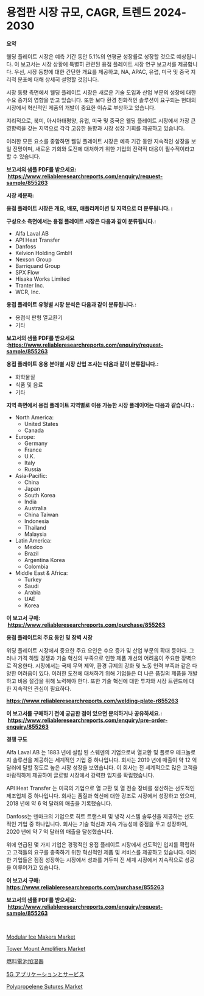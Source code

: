 <p><h1>용접판 시장 규모, CAGR, 트렌드 2024-2030</h1></p><p><strong>요약</strong></p>
<p><p>웰딩 플레이트 시장은 예측 기간 동안 5.1%의 연평균 성장률로 성장할 것으로 예상됩니다. 이 보고서는 시장 상황에 특별히 관련된 용접 플레이트 시장 연구 보고서를 제공합니다. 우선, 시장 동향에 대한 간단한 개요를 제공하고, NA, APAC, 유럽, 미국 및 중국 지리적 분포에 대해 상세히 설명할 것입니다.</p><p>시장 동향 측면에서 웰딩 플레이트 시장은 새로운 기술 도입과 산업 부문의 성장에 대한 수요 증가의 영향을 받고 있습니다. 또한 보다 환경 친화적인 솔루션이 요구되는 현대의 시장에서 혁신적인 제품의 개발이 중요한 이슈로 부상하고 있습니다.</p><p>지리적으로, 북미, 아시아태평양, 유럽, 미국 및 중국은 웰딩 플레이트 시장에서 가장 큰 영향력을 갖는 지역으로 각각 고유한 동향과 시장 성장 기회를 제공하고 있습니다.</p><p>이러한 모든 요소를 종합하면 웰딩 플레이트 시장은 예측 기간 동안 지속적인 성장을 보일 전망이며, 새로운 기회와 도전에 대처하기 위한 기업의 전략적 대응이 필수적이라고 할 수 있습니다.</p></p>
<p><strong>보고서의 샘플 PDF를 받으세요: &nbsp;<a href="https://www.reliableresearchreports.com/enquiry/request-sample/855263">https://www.reliableresearchreports.com/enquiry/request-sample/855263</a></strong></p>
<p><strong>시장 세분화:</strong></p>
<p><strong> 용접 플레이트 시장은 개요, 배포, 애플리케이션 및 지역으로 더 분류됩니다. :</strong></p>
<p><strong>구성요소 측면에서는 용접 플레이트 시장은 다음과 같이 분류됩니다.:</strong></p>
<p><ul><li>Alfa Laval AB</li><li>API Heat Transfer</li><li>Danfoss</li><li>Kelvion Holding GmbH</li><li>Nexson Group</li><li>Barriquand Group</li><li>SPX Flow</li><li>Hisaka Works Limited</li><li>Tranter Inc.</li><li>WCR, Inc.</li></ul></p>
<p><strong> 용접 플레이트 유형별 시장 분석은 다음과 같이 분류됩니다.:</strong></p>
<p><ul><li>용접식 판형 열교환기</li><li>기타</li></ul></p>
<p><strong>보고서의 샘플 PDF를 받으세요 :<a href="https://www.reliableresearchreports.com/enquiry/request-sample/855263">https://www.reliableresearchreports.com/enquiry/request-sample/855263</a></strong></p>
<p><strong> 용접 플레이트 응용 분야별 시장 산업 조사는 다음과 같이 분류됩니다.:</strong></p>
<p><ul><li>화학물질</li><li>식품 및 음료</li><li>기타</li></ul></p>
<p><strong>지역 측면에서 용접 플레이트 지역별로 이용 가능한 시장 플레이어는 다음과 같습니다.:</strong></p>
<p><ul>
    <li>
        North America:
        <ul>
            <li>United States</li>
            <li>Canada</li>
        </ul>
    </li>
    <li>
        Europe:
        <ul>
            <li>Germany</li>
            <li>France</li>
            <li>U.K.</li>
            <li>Italy</li>
            <li>Russia</li>
        </ul>
    </li>
    <li>
        Asia-Pacific:
        <ul>
            <li>China</li>
            <li>Japan</li>
            <li>South Korea</li>
            <li>India</li>
            <li>Australia</li>
            <li>China Taiwan</li>
            <li>Indonesia</li>
            <li>Thailand</li>
            <li>Malaysia</li>
        </ul>
    </li>
    <li>
        Latin America:
        <ul>
            <li>Mexico</li>
            <li>Brazil</li>
            <li>Argentina Korea</li>
            <li>Colombia</li>
        </ul>
    </li>
    <li>
        Middle East & Africa:
        <ul>
            <li>Turkey</li>
            <li>Saudi</li>
            <li>Arabia</li>
            <li>UAE</li>
            <li>Korea</li>
        </ul>
    </li>
    </ul></p>
<p><strong>이 보고서 구매: &nbsp;<a href="https://www.reliableresearchreports.com/purchase/855263">https://www.reliableresearchreports.com/purchase/855263</a></strong></p>
<p><strong>용접 플레이트의 주요 동인 및 장벽 시장</strong></p>
<p><p>위딩 플레이트 시장에서 중요한 주요 요인은 수요 증가 및 산업 부문의 확대 등이다. 그러나 가격 하띥 경쟁과 기술 혁신의 부족으로 인한 제품 개선의 어려움이 주요한 장벽으로 작용한다. 시장에서는 국제 무역 제약, 환경 규제의 강화 및 노동 인력 부족과 같은 다양한 어려움이 있다. 이러한 도전에 대처하기 위해 기업들은 더 나은 품질의 제품을 개발하고 비용 절감을 위해 노력해야 한다. 또한 기술 혁신에 대한 투자와 시장 트렌드에 대한 지속적인 관심이 필요하다.</p></p>
<p><strong><a href="https://www.reliableresearchreports.com/welding-plate-r855263">https://www.reliableresearchreports.com/welding-plate-r855263</a></strong></p>
<p><strong>이 보고서를 구매하기 전에 궁금한 점이 있으면 문의하거나 공유하세요.: &nbsp;<a href="https://www.reliableresearchreports.com/enquiry/pre-order-enquiry/855263">https://www.reliableresearchreports.com/enquiry/pre-order-enquiry/855263</a></strong></p>
<p><strong>경쟁 구도</strong></p>
<p><p>Alfa Laval AB 는 1883 년에 설립 된 스웨덴의 기업으로써 열교환 및 플로우 테크놀로지 솔루션을 제공하는 세계적인 기업 중 하나입니다. 회사는 2019 년에 매출이 약 12 억 달러에 달할 정도로 높은 시장 성장을 보였습니다. 이 회사는 전 세계적으로 많은 고객을 바람직하게 제공하여 글로벌 시장에서 강력한 입지를 확립했습니다.</p><p>API Heat Transfer 는 미국의 기업으로 열 교환 및 열 전송 장비를 생산하는 선도적인 제조업체 중 하나입니다. 회사는 품질과 혁신에 대한 강조로 시장에서 성장하고 있으며, 2018 년에 약 6 억 달러의 매출을 기록했습니다.</p><p>Danfoss는 덴마크의 기업으로 히트 트랜스퍼 및 냉각 시스템 솔루션을 제공하는 선도적인 기업 중 하나입니다. 회사는 기술 혁신과 지속 가능성에 중점을 두고 성장하여, 2020 년에 약 7 억 달러의 매출을 달성했습니다.</p><p>위에 언급된 몇 가지 기업은 경쟁적인 용접 플레이트 시장에서 선도적인 입지를 확립하고 고객들의 요구를 충족하기 위한 혁신적인 제품 및 서비스를 제공하고 있습니다. 이러한 기업들은 점점 성장하는 시장에서 성과를 거두며 전 세계 시장에서 지속적으로 성공을 이루어가고 있습니다.</p></p>
<p><strong>이 보고서 구매: &nbsp; <a href="https://www.reliableresearchreports.com/purchase/855263">https://www.reliableresearchreports.com/purchase/855263</a></strong></p>
<p><strong>보고서의 샘플 PDF를 받으세요: &nbsp;<a href="https://www.reliableresearchreports.com/enquiry/request-sample/855263">https://www.reliableresearchreports.com/enquiry/request-sample/855263</a></strong><strong></strong></p>
<p>&nbsp;</p>
<p><p><a href="https://github.com/lataunyatinikmelvin59ilbd0dv/Market-Research-Report-List-2/blob/main/modular-ice-makers-market.md">Modular Ice Makers Market</a></p><p><a href="https://www.linkedin.com/pulse/tower-mount-amplifiers-market-competitive-analysis-trends-forecast-1syce?trackingId=Z2RfqN%2BRSn5OSKxETTUFeQ%3D%3D">Tower Mount Amplifiers Market</a></p><p><a href="https://github.com/moulafa/Market-Research-Report-List-1/blob/main/730925329796.md">燃料電池加湿器</a></p><p><a href="https://github.com/SantosDicki04/Market-Research-Report-List-1/blob/main/239463729800.md">5G アプリケーションとサービス</a></p><p><a href="https://www.linkedin.com/pulse/analyzing-polypropelene-sutures-market-global-industry-icsje?trackingId=NzFshj6rew6gui1ImiC0Lw%3D%3D">Polypropelene Sutures Market</a></p></p>